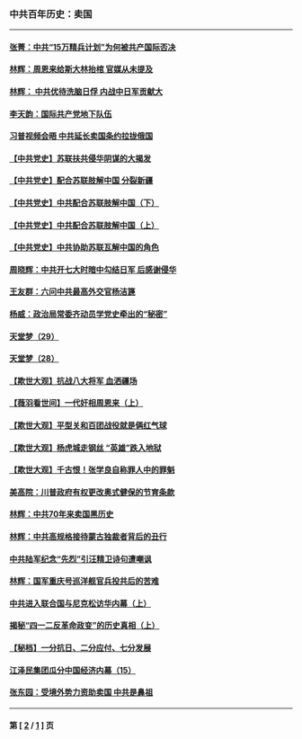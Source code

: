 ### 中共百年历史：卖国
---
#### [张菁：中共“15万精兵计划”为何被共产国际否决](../../pages/nf1176117/n13967677.md?09100430) 
#### [林辉：周恩来给斯大林抬棺 官媒从未提及](../../pages/nf1176117/n13961173.md?09100430) 
#### [林辉： 中共优待洗脑日俘 内战中日军贡献大](../../pages/nf1176117/n13624644.md?09100430) 
#### [李天韵：国际共产党地下队伍](../../pages/nf1176117/n13611808.md?09100430) 
#### [习普视频会晤 中共延长卖国条约拉拢俄国](../../pages/nf1176117/n13060971.md?09100430) 
#### [【中共党史】苏联扶共侵华阴谋的大揭发](../../pages/nf1176117/n13056050.md?09100430) 
#### [【中共党史】配合苏联肢解中国 分裂新疆](../../pages/nf1176117/n13040700.md?09100430) 
#### [【中共党史】中共配合苏联肢解中国（下）](../../pages/nf1176117/n13035660.md?09100430) 
#### [【中共党史】中共配合苏联肢解中国（上）](../../pages/nf1176117/n13030262.md?09100430) 
#### [【中共党史】中共协助苏联瓦解中国的角色](../../pages/nf1176117/n13018109.md?09100430) 
#### [周晓辉：中共开七大时暗中勾结日军 后感谢侵华](../../pages/nf1176117/n12921960.md?09100430) 
#### [王友群：六问中共最高外交官杨洁篪](../../pages/nf1176117/n12836495.md?09100430) 
#### [杨威：政治局常委齐动员学党史牵出的“秘密”](../../pages/nf1176117/n12764642.md?09100430) 
#### [天堂梦（29）](../../pages/nf1176117/n12408465.md?09100430) 
#### [天堂梦（28）](../../pages/nf1176117/n12408309.md?09100430) 
#### [【欺世大观】抗战八大将军 血洒疆场](../../pages/nf1176117/n12357044.md?09100430) 
#### [【薇羽看世间】一代奸相周恩来（上）](../../pages/nf1176117/n12401109.md?09100430) 
#### [【欺世大观】平型关和百团战役就是俩红气球](../../pages/nf1176117/n12359157.md?09100430) 
#### [【欺世大观】杨虎城走钢丝 “英雄”跌入地狱](../../pages/nf1176117/n12358840.md?09100430) 
#### [【欺世大观】千古恨！张学良自称罪人中的罪魁](../../pages/nf1176117/n12358629.md?09100430) 
#### [美高院：川普政府有权更改奥式健保的节育条款](../../pages/nf1176117/n12242171.md?09100430) 
#### [林辉：中共70年来卖国黑历史](../../pages/nf1176117/n11552181.md?09100430) 
#### [林辉：中共高规格接待蒙古独裁者背后的丑行](../../pages/nf1176117/n11225005.md?09100430) 
#### [中共陆军纪念“先烈”引汪精卫诗句遭嘲讽](../../pages/nf1176117/n11153345.md?09100430) 
#### [林辉：国军重庆号巡洋舰官兵投共后的苦难](../../pages/nf1176117/n10997801.md?09100430) 
#### [中共进入联合国与尼克松访华内幕（上）](../../pages/nf1176117/n10138788.md?09100430) 
#### [揭秘“四一二反革命政变”的历史真相（上）](../../pages/nf1176117/n9996650.md?09100430) 
#### [【秘档】一分抗日、二分应付、七分发展](../../pages/nf1176117/n9331484.md?09100430) 
#### [江泽民集团瓜分中国经济内幕（15）](../../pages/nf1176117/n9268584.md?09100430) 
#### [张东园：受境外势力资助卖国 中共是鼻祖](../../pages/nf1176117/n9272480.md?09100430) 

---
#### 第 [ [2](./2.md?09100430) / [1](./1.md?09100430) ] 页
